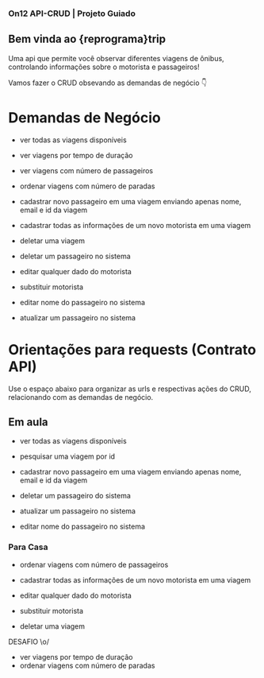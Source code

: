 ### On12 API-CRUD | Projeto Guiado

## Bem vinda ao {reprograma}trip
Uma api que permite você observar diferentes viagens de ônibus, controlando informações sobre o motorista e passageiros!<br />

Vamos fazer o CRUD obsevando as demandas de negócio :point_down:

# Demandas de Negócio

- ver todas as viagens disponíveis<br />
- ver viagens por tempo de duração<br />
- ver viagens com número de passageiros<br />
- ordenar viagens com número de paradas<br />

- cadastrar novo passageiro em uma viagem enviando apenas nome, email e id da viagem<br />
- cadastrar todas as informações de um novo motorista em uma viagem<br />

- deletar uma viagem<br />
- deletar um passageiro no sistema<br />

- editar qualquer dado do motorista<br />
- substituir motorista<br />
- editar nome do passageiro no sistema<br />
- atualizar um passageiro no sistema<br />

# Orientações para requests (Contrato API)
Use o espaço abaixo para organizar as urls e respectivas ações do CRUD, relacionando com as demandas de negócio.<br />

## Em aula
- ver todas as viagens disponíveis<br />

- pesquisar uma viagem por id<br />

- cadastrar novo passageiro em uma viagem enviando apenas nome, email e id da viagem<br />

- deletar um passageiro do sistema<br />

- atualizar um passageiro no sistema<br />

- editar nome do passageiro no sistema<br />
 

### Para Casa
- ordenar viagens com número de passageiros<br />
- cadastrar todas as informações de um novo motorista em uma viagem<br />

- editar qualquer dado do motorista<br />
- substituir motorista<br />

- deletar uma viagem<br />

DESAFIO \o/<br />
- ver viagens por tempo de duração<br />
- ordenar viagens com número de paradas<br />

